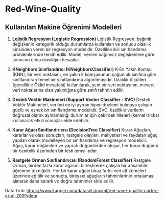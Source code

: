 # Red-Wine-Quality

## **Kullanılan Makine Öğrenimi Modelleri**
1. **Lojistik Regresyon (Logistic Regression)**
Lojistik Regresyon, bağımlı değişkenin kategorik olduğu durumlarda kullanılan ve sonucu olasılık cinsinden veren bir regresyon modelidir. Özellikle ikili sınıflandırma problemlerinde tercih edilir. Model, verilen bağımsız değişkenlere göre sonucun olma olasılığını hesaplar.

2. **KNeighbors Sınıflandırıcı (KNeighborsClassifier)**
K-En Yakın Komşu (KNN), bir veri noktasını, en yakın k komşusunun çoğunluk sınıfına göre sınıflandıran temel bir sınıflandırma algoritmasıdır. Uzaklık ölçütleri (genellikle Öklid mesafesi) kullanılarak, yeni bir veri noktasının, mevcut veri noktalarına olan yakınlığına göre sınıfı tahmin edilir.

3. **Destek Vektör Makineleri (Support Vector Classifier - SVC)**
Destek Vektör Makineleri, verileri en iyi ayıran hiper-düzlemi bulmaya çalışan güçlü ve esnek bir sınıflandırma modelidir. SVC, özellikle verilerin doğrusal olarak ayrılamadığı durumlar için çekirdek hileleri (kernel tricks) kullanarak etkili sonuçlar elde edebilir.

4. **Karar Ağacı Sınıflandırıcısı (DecisionTree Classifier)**
Karar Ağaçları, kararlar ve olası sonuçları, rastgele olayları, maliyetleri ve faydaları ağaç yapıları olarak modelleyen bir sınıflandırma ve regresyon modelidir. Ağaç, karar düğümleri ve yaprak düğümlerden oluşur, her karar düğümü bir öznitelik üzerinden bir testi temsil eder.

5. **Rastgele Orman Sınıflandırıcısı (RandomForest Classifier)**
Rastgele Orman, birden fazla karar ağacını birleştirerek çalışan bir ansamble öğrenme tekniğidir. Her bir karar ağacı biraz farklı veri alt kümeleri üzerinde eğitilir ve sonuçta, bireysel ağaçların tahminlerinin ortalaması alınarak daha kararlı ve doğru tahminler elde edilir.


Data Link: https://www.kaggle.com/datasets/uciml/red-wine-quality-cortez-et-al-2009/data
